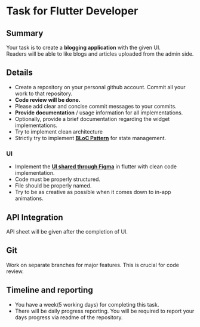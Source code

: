 # Task for Flutter Developer

## Summary

Your task is to create a **blogging application** with the given UI.  
Readers will be able to like blogs and articles uploaded from the admin side.

## Details

- Create a repository on your personal github account. Commit all your work to that repository.
- **Code review will be done.**  
- Please add clear and concise commit messages to your commits.  
- **Provide documentation** / usage information for all implementations.
- Optionally, provide a brief documentation regarding the widget implementations.  
- Try to implement clean architecture
- Strictly try to implement **[BLoC Pattern](https://pub.dev/packages/bloc)** for state management.

### UI

- Implement the **[UI shared through Figma](https://www.figma.com/file/ZJ2B3fYXxmKDT0wAE0wZGl/Blog-UI?node-id=1%3A1479)** in flutter with clean code implementation.
- Code must be properly structured.
- File should be properly named.
- Try to be as creative as possible when it comes down to in-app animations.

## API Integration

API sheet will be given after the completion of UI.

## Git

Work on separate branches for major features. This is crucial for code review.

## Timeline and reporting

- You have a week(5 working days) for completing this task.  
- There will be daily progress reporting. You will be required to report your days progress via readme of the repository.  
